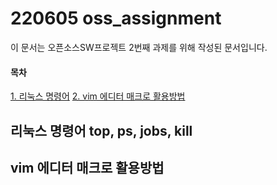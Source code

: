 # 220605 oss_assignment
 이 문서는 오픈소스SW프로젝트 2번째 과제를 위해 작성된 문서입니다.  
  
 #### 목차
 [1. 리눅스 명령어](#리눅스-명령어-top,-ps,-jobs,-kill)
 [2. vim 에디터 매크로 활용방법](#vim-에디터-매크로-활용방법)



## 리눅스 명령어 top, ps, jobs, kill



## vim 에디터 매크로 활용방법
